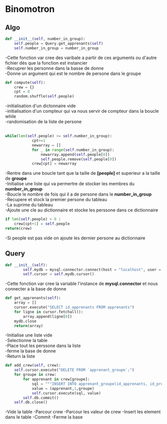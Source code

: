 # Binomotron

## Algo

```python
def __init__(self, number_in_group):
    self.people = Query.get_apprenants(self)
    self.number_in_group = number_in_group
```
-Cette fonction var cree des varibale a partir de ces arguments ou d'autre fichier dés que la fonction est instancier</br>
-Recuprer les personne dans la basse de donne</br>
-Donne un argument qui est le nombre de persone dans le groupe


```python 
def compute(self):
    crew = {}
    cpt = 0
    random.shuffle(self.people)
```
-initialisation d'un dictonnaire vide</br>
-initialisation d'un compteur qui va nous servir de compteur dans la boucle while</br>
-randomisation de la liste de persone </br></br>

```python
while(len(self.people) >= self.number_in_group):
            cpt+=1
            newarray = []
            for _ in range(self.number_in_group):
                newarray.append(self.people[0])
                self.people.remove(self.people[0])
            crew[cpt] = newarray
````

-Rentre dans une boucle tant que la taille de **[people]** et superieur a la taille de **groupe** </br>
-Initialise une liste qui va permertre de stocker les membres du **number_in_group**</br>
-Boucle le nombre de fois qui il a de persone dans le **number_in_group**</br>
-Recupere et stock la premier persone du tableau </br>
-La suprime du tableau</br>
-Ajoute une cle au dictionnaire et stocke les perssone dans ce dictionnaire</br>

```python
if len(self.people) > 0 :
    crew[cpt+1] = self.people
return(crew)
```
-Si people est pas vide on ajoute les dernier persone au dictionnaire

## Query

```python
def __init__(self):
        self.mydb = mysql.connector.connect(host = "localhost", user = "root", password="root", database ="binomotron")
        self.cursor = self.mydb.cursor()
````
-Cette fonction var cree la variable l'instance de **mysql.connector** et nous connecter a la base de donne


```python
def get_apprenants(self):
    array = []
    cursor.execute("SELECT id_apprenants FROM apprenants")
    for ligne in cursor.fetchall():
        array.append(ligne[0])
    mydb.close
    return(array)
```

-Initialise une liste vide </br>
-Selectionne la table</br>
-Place tout les perssone dans la liste</br>
-ferme la base de donne </br>
-Return la liste</br>


```python
def add_crew(self, crew):
    self.cursor.execute("DELETE FROM `apprenant_groupe`;")
    for groupe in crew:
        for apprenant in crew[groupe]:
            sql = """INSERT INTO apprenant_groupe(id_apprenants, id_projet, id_groupe) VALUES (%s,%s,%s)"""
            value = (apprenant,1,groupe)
            self.cursor.execute(sql, value)
        self.db.commit()    
    self.db.close()
```

-Vide la table
-Parcour crew
-Parcour les valeur de crew
-Insert les element dans le table 
-Commit
-Ferme la base





